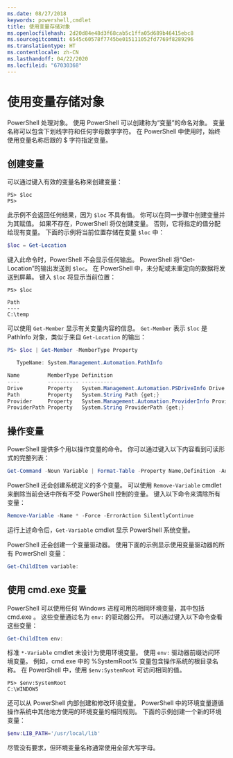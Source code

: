 ```yaml
---
ms.date: 08/27/2018
keywords: powershell,cmdlet
title: 使用变量存储对象
ms.openlocfilehash: 2d20d84e48d3f68cab5c1ffa05d689b46415ebc8
ms.sourcegitcommit: 6545c60578f7745be015111052fd7769f8289296
ms.translationtype: HT
ms.contentlocale: zh-CN
ms.lasthandoff: 04/22/2020
ms.locfileid: "67030368"
---
```

# <a name="using-variables-to-store-objects"></a>使用变量存储对象

PowerShell 处理对象。 使用 PowerShell 可以创建称为“变量”的命名对象。
变量名称可以包含下划线字符和任何字母数字字符。 在 PowerShell 中使用时，始终使用变量名称后跟的 \$ 字符指定变量。

## <a name="creating-a-variable"></a>创建变量

可以通过键入有效的变量名称来创建变量：

```
PS> $loc
PS>
```

此示例不会返回任何结果，因为 `$loc` 不具有值。 你可以在同一步骤中创建变量并为其赋值。 如果不存在，PowerShell 将仅创建变量。
否则，它将指定的值分配给现有变量。 下面的示例将当前位置存储在变量 `$loc` 中：

```powershell
$loc = Get-Location
```

键入此命令时，PowerShell 不会显示任何输出。 PowerShell 将“Get-Location”的输出发送到 `$loc`。 在 PowerShell 中，未分配或未重定向的数据将发送到屏幕。 键入 `$loc` 将显示当前位置：

```
PS> $loc

Path
----
C:\temp
```

可以使用 `Get-Member` 显示有关变量内容的信息。 `Get-Member` 表示 `$loc` 是 PathInfo  对象，类似于来自 `Get-Location` 的输出：

```powershell
PS> $loc | Get-Member -MemberType Property

   TypeName: System.Management.Automation.PathInfo

Name         MemberType Definition
----         ---------- ----------
Drive        Property   System.Management.Automation.PSDriveInfo Drive {get;}
Path         Property   System.String Path {get;}
Provider     Property   System.Management.Automation.ProviderInfo Provider {...
ProviderPath Property   System.String ProviderPath {get;}
```

## <a name="manipulating-variables"></a>操作变量

PowerShell 提供多个用以操作变量的命令。 你可以通过键入以下内容看到可读形式的完整列表：

```powershell
Get-Command -Noun Variable | Format-Table -Property Name,Definition -AutoSize -Wrap
```

PowerShell 还会创建系统定义的多个变量。 可以使用 `Remove-Variable` cmdlet 来删除当前会话中所有不受 PowerShell 控制的变量。 键入以下命令来清除所有变量：

```powershell
Remove-Variable -Name * -Force -ErrorAction SilentlyContinue
```

运行上述命令后，`Get-Variable` cmdlet 显示 PowerShell 系统变量。

PowerShell 还会创建一个变量驱动器。 使用下面的示例显示使用变量驱动器的所有 PowerShell 变量：

```powershell
Get-ChildItem variable:
```

## <a name="using-cmdexe-variables"></a>使用 cmd.exe 变量

PowerShell 可以使用任何 Windows 进程可用的相同环境变量，其中包括 cmd.exe  。 这些变量通过名为 `env:` 的驱动器公开。 可以通过键入以下命令查看这些变量：

```powershell
Get-ChildItem env:
```

标准 `*-Variable` cmdlet 未设计为使用环境变量。 使用 `env:` 驱动器前缀访问环境变量。 例如，cmd.exe 中的 %SystemRoot% 变量包含操作系统的根目录名称。 在 PowerShell 中，使用 `$env:SystemRoot` 可访问相同的值。

```
PS> $env:SystemRoot
C:\WINDOWS
```

还可以从 PowerShell 内部创建和修改环境变量。 PowerShell 中的环境变量遵循操作系统中其他地方使用的环境变量的相同规则。 下面的示例创建一个新的环境变量：

```powershell
$env:LIB_PATH='/usr/local/lib'
```

尽管没有要求，但环境变量名称通常使用全部大写字母。
